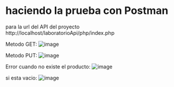 # haciendo la prueba con Postman


para la url del API del proyecto 
http://localhost/laboratorioApi/php/index.php

Metodo GET: 
![image](https://github.com/user-attachments/assets/7851c119-fddf-4c8e-971e-9f7753d4900f)


Metodo PUT: 
![image](https://github.com/user-attachments/assets/593dba62-60fe-4bcf-b3fb-83bd51d0e591)

Error cuando no existe el producto: 
![image](https://github.com/user-attachments/assets/d2a959ad-c200-45df-a3e7-3934c330592d)

si esta vacio: 
![image](https://github.com/user-attachments/assets/4a2ef995-85c4-4c6a-99f1-a56e239b983c)

